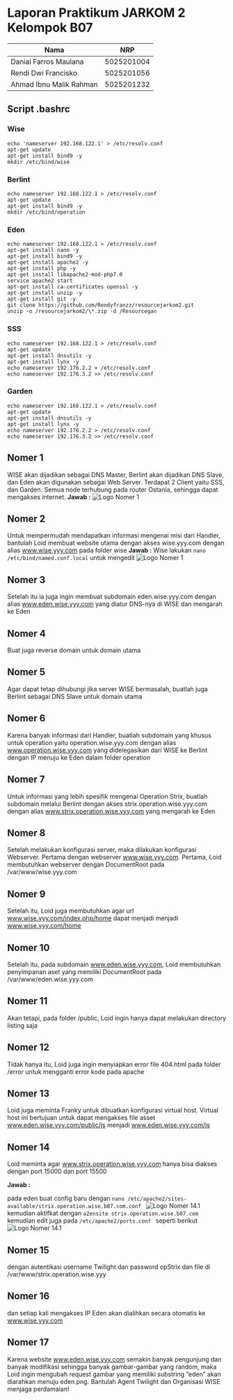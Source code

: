 # Laporan Praktikum JARKOM 2 Kelompok B07 #

| Nama                      | NRP           |
| ------------------------- | ------------- |
| Danial Farros Maulana     | 5025201004    |
| Rendi Dwi Francisko       | 5025201056    |
| Ahmad Ibnu Malik Rahman   | 5025201232    |



## Script .bashrc
### Wise ###
```
echo 'nameserver 192.168.122.1' > /etc/resolv.conf
apt-get update
apt-get install bind9 -y
mkdir /etc/bind/wise
```

### Berlint ###
```
echo nameserver 192.168.122.1 > /etc/resolv.conf
apt-get update
apt-get install bind9 -y
mkdir /etc/bind/operation
```
### Eden ###
```
echo nameserver 192.168.122.1 > /etc/resolv.conf
apt-get install nano -y
apt-get install bind9 -y
apt-get install apache2 -y
apt-get install php -y
apt-get install libapache2-mod-php7.0
service apache2 start
apt-get install ca-certificates openssl -y
apt-get install unzip -y
apt-get install git -y
git clone https://github.com/Rendyfranzz/resourcejarkom2.git
unzip -o /resourcejarkom2/\*.zip -d /Resourcegan
```

### SSS ###
```
echo nameserver 192.168.122.1 > /etc/resolv.conf
apt-get update
apt-get install dnsutils -y
apt-get install lynx -y
echo nameserver 192.176.2.2 > /etc/resolv.conf
echo nameserver 192.176.3.2 >> /etc/resolv.conf
```
### Garden ###
```
echo nameserver 192.168.122.1 > /etc/resolv.conf
apt-get update
apt-get install dnsutils -y
apt-get install lynx -y
echo nameserver 192.176.2.2 > /etc/resolv.conf
echo nameserver 192.176.3.2 >> /etc/resolv.conf
```
## Nomer 1 ##
WISE akan dijadikan sebagai DNS Master, Berlint akan dijadikan DNS Slave, dan Eden akan digunakan sebagai Web Server. Terdapat 2 Client yaitu SSS, dan Garden. Semua node terhubung pada router Ostania, sehingga dapat mengakses internet.
**Jawab :**
![Logo Nomer 1](/image/nomer1.png)
## Nomer 2 ##
Untuk mempermudah mendapatkan informasi mengenai misi dari Handler, bantulah Loid membuat website utama dengan akses wise.yyy.com dengan alias www.wise.yyy.com pada folder wise 
**Jawab :**
Wise
lakukan ```nano /etc/bind/named.conf.local``` untuk mengedit
![Logo Nomer 1](/image/nomer2.1.png)
## Nomer 3 ##
Setelah itu ia juga ingin membuat subdomain eden.wise.yyy.com dengan alias www.eden.wise.yyy.com yang diatur DNS-nya di WISE dan mengarah ke Eden
## Nomer 4 ##
Buat juga reverse domain untuk domain utama
## Nomer 5 ##
Agar dapat tetap dihubungi jika server WISE bermasalah, buatlah juga Berlint sebagai DNS Slave untuk domain utama
## Nomer 6 ##
Karena banyak informasi dari Handler, buatlah subdomain yang khusus untuk operation yaitu operation.wise.yyy.com dengan alias www.operation.wise.yyy.com yang didelegasikan dari WISE ke Berlint dengan IP menuju ke Eden dalam folder operation 
## Nomer 7 ##
Untuk informasi yang lebih spesifik mengenai Operation Strix, buatlah subdomain melalui Berlint dengan akses strix.operation.wise.yyy.com dengan alias www.strix.operation.wise.yyy.com yang mengarah ke Eden
## Nomer 8 ##
Setelah melakukan konfigurasi server, maka dilakukan konfigurasi Webserver. Pertama dengan webserver www.wise.yyy.com. Pertama, Loid membutuhkan webserver dengan DocumentRoot pada /var/www/wise.yyy.com
## Nomer 9 ##
Setelah itu, Loid juga membutuhkan agar url www.wise.yyy.com/index.php/home dapat menjadi menjadi www.wise.yyy.com/home
## Nomer 10 ##
Setelah itu, pada subdomain www.eden.wise.yyy.com, Loid membutuhkan penyimpanan aset yang memiliki DocumentRoot pada /var/www/eden.wise.yyy.com
## Nomer 11 ##
Akan tetapi, pada folder /public, Loid ingin hanya dapat melakukan directory listing saja
## Nomer 12 ##
Tidak hanya itu, Loid juga ingin menyiapkan error file 404.html pada folder /error untuk mengganti error kode pada apache
## Nomer 13 ##
Loid juga meminta Franky untuk dibuatkan konfigurasi virtual host. Virtual host ini bertujuan untuk dapat mengakses file asset www.eden.wise.yyy.com/public/js menjadi www.eden.wise.yyy.com/js
## Nomer 14 ##
Loid meminta agar www.strix.operation.wise.yyy.com hanya bisa diakses dengan port 15000 dan port 15500

**Jawab :**

pada eden buat config baru dengan ```nano /etc/apache2/sites-available/strix.operation.wise.b07.com.conf ```
![Logo Nomer 14.1](/image/nomer14.1.png)
kemudian aktifkat dengan ```a2ensite strix.operation.wise.b07.com```
kemudian edit juga pada ```/etc/apache2/ports.conf ``` seperti berikut
![Logo Nomer 14.1](/image/nomer14.2.png)

## Nomer 15 ##
dengan autentikasi username Twilight dan password opStrix dan file di /var/www/strix.operation.wise.yyy
## Nomer 16 ##
dan setiap kali mengakses IP Eden akan dialihkan secara otomatis ke www.wise.yyy.com
## Nomer 17 ##
Karena website www.eden.wise.yyy.com semakin banyak pengunjung dan banyak modifikasi sehingga banyak gambar-gambar yang random, maka Loid ingin mengubah request gambar yang memiliki substring “eden” akan diarahkan menuju eden.png. Bantulah Agent Twilight dan Organisasi WISE menjaga perdamaian!
